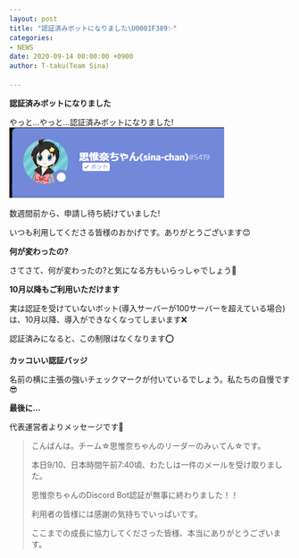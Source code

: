 ```yaml
---
layout: post
title: "認証済みボットになりました\U0001F389✨"
categories:
- NEWS
date: 2020-09-14 00:00:00 +0900
author: T-taku(Team Sina)

---
```

**認証済みボットになりました**

やっと…やっと…認証済みボットになりました!![](/img/83f2d556-2e45-4d7a-a743-0cb23fdd0737.png)

数週間前から、申請し待ち続けていました!

いつも利用してくださる皆様のおかげです。ありがとうございます😊

**何が変わったの?**

さてさて、何が変わったの?と気になる方もいらっしゃでしょう👀

**10月以降もご利用いただけます**

実は認証を受けていないボット(導入サーバーが100サーバーを超えている場合)は、10月以降、導入ができなくなってしまいます❌

認証済みになると、この制限はなくなります⭕️

**カッコいい認証バッジ**

名前の横に主張の強いチェックマークが付いているでしょう。私たちの自慢です😎

**最後に…**

代表運営者よりメッセージです💬

> こんばんは。チーム☆思惟奈ちゃんのリーダーのみぃてん☆です。
>
> 本日9/10、日本時間午前7:40頃、わたしは一件のメールを受け取りました。
>
> 思惟奈ちゃんのDiscord Bot認証が無事に終わりました！！
>
> 利用者の皆様には感謝の気持ちでいっぱいです。
>
> ここまでの成長に協力してくださった皆様、本当にありがとうございます。